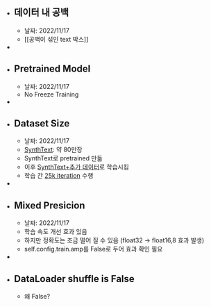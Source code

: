 - ## 데이터 내 공백
	- 날짜: 2022/11/17
	- [[공백이 섞인 text 박스]]
-
- ## Pretrained Model
	- 날짜: 2022/11/17
	- No Freeze Training
-
- ## Dataset Size
	- 날짜: 2022/11/17
	- [SynthText](https://github.com/ankush-me/SynthText): 약 80만장
	- SynthText로 pretrained 만듦
	- 이후 [SynthText+추가 데이터](https://github.com/JaidedAI/EasyOCR/tree/master/trainer/craft#training)로 학습시킴
	- 학습 간 [25k iteration](https://github.com/JaidedAI/EasyOCR/tree/master/trainer/craft#training) 수행
-
- ## Mixed Presicion
	- 날짜: 2022/11/17
	- 학습 속도 개선 효과 있음
	- 하지만 정확도는 조금 떨어 질 수 있음 (float32 -> float16,8 효과 발생)
	- self.config.train.amp를 False로 두어 효과 확인 필요
-
- ## DataLoader shuffle is False
	- 왜 False?